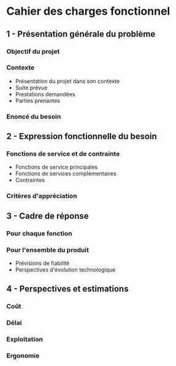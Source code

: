 # Cahier des charges fonctionnel

## 1 - Présentation générale du problème

### Objectif du projet

### Contexte

* Présentation du projet dans son contexte
* Suite prévue
* Prestations demandées
* Parties prenantes

### Enoncé du besoin

## 2 - Expression fonctionnelle du besoin

### Fonctions de service et de contrainte

* Fonctions de service principales
* Fonctions de services complémentaires
* Contraintes

### Critères d'appréciation

## 3 - Cadre de réponse

### Pour chaque fonction
### Pour l'ensemble du produit

* Prévisions de fiabilité
* Perspectives d'évolution technologique

## 4 - Perspectives et estimations

### Coût
### Délai
### Exploitation
### Ergonomie